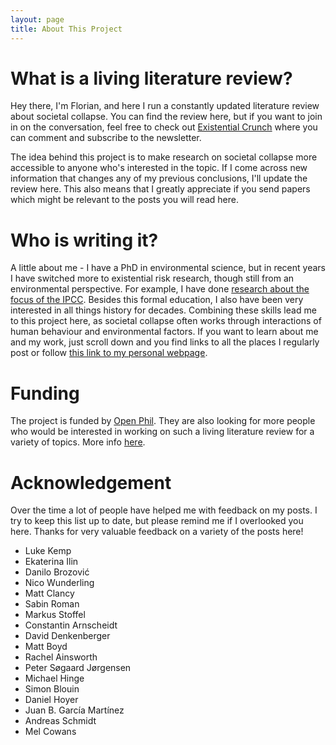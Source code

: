 ```yaml
---
layout: page
title: About This Project
---
```

# What is a living literature review?

Hey there, I'm Florian, and here I run a constantly updated literature review about societal collapse. You can find the review here, but if you want to join in on the conversation, feel free to check out [Existential Crunch](https://existentialcrunch.substack.com/) where you can comment and subscribe to the newsletter.

The idea behind this project is to make research on societal collapse more accessible to anyone who's interested in the topic. If I come across new information that changes any of my previous conclusions, I'll update the review here. This also means that I greatly appreciate if you send papers which might be relevant to the posts you will read here.

# Who is writing it?

A little about me - I have a PhD in environmental science, but in recent years I have switched more to existential risk research, though still from an environmental perspective. For example, I have done [research about the focus of the IPCC](https://agupubs.onlinelibrary.wiley.com/doi/full/10.1029/2022EF002876). Besides this formal education, I also have been very interested in all things history for decades. Combining these skills lead me to this project here, as societal collapse often works through interactions of human behaviour and environmental factors. If you want to learn about me and my work, just scroll down and you find links to all the places I regularly post or follow [this link to my personal webpage](https://florianjehn.github.io/). 

# Funding

The project is funded by [Open Phil](https://www.openphilanthropy.org/). They are also looking for more people who would be interested in working on such a living literature review for a variety of topics. More info [here](https://www.openphilanthropy.org/focus/innovation-policy/).

# Acknowledgement
Over the time a lot of people have helped me with feedback on my posts. I try to keep this list up to date, but please remind me if I overlooked you here. 
Thanks for very valuable feedback on a variety of the posts here!
* Luke Kemp
* Ekaterina Ilin
* Danilo Brozović
* Nico Wunderling
* Matt Clancy 
* Sabin Roman
* Markus Stoffel
* Constantin Arnscheidt
* David Denkenberger
* Matt Boyd
* Rachel Ainsworth
* Peter Søgaard Jørgensen
* Michael Hinge
* Simon Blouin
* Daniel Hoyer
* Juan B. García Martínez
* Andreas Schmidt
* Mel Cowans
